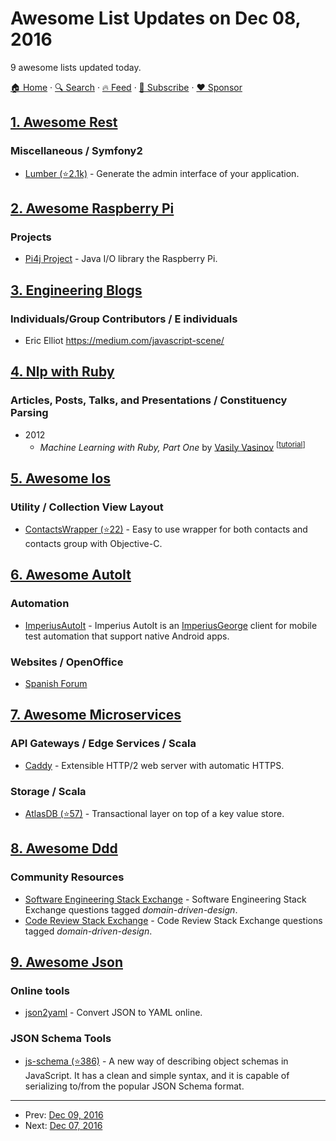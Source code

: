 # Awesome List Updates on Dec 08, 2016

9 awesome lists updated today.

[🏠 Home](/README.md) · [🔍 Search](https://www.trackawesomelist.com/search/) · [🔥 Feed](https://www.trackawesomelist.com/rss.xml) · [📮 Subscribe](https://trackawesomelist.us17.list-manage.com/subscribe?u=d2f0117aa829c83a63ec63c2f&id=36a103854c) · [❤️  Sponsor](https://github.com/sponsors/theowenyoung)



## [1. Awesome Rest](/content/marmelab/awesome-rest/README.md)

### Miscellaneous / Symfony2

*   [Lumber (⭐2.1k)](https://github.com/ForestAdmin/lumber) - Generate the admin interface of your application.

## [2. Awesome Raspberry Pi](/content/thibmaek/awesome-raspberry-pi/README.md)

### Projects

*   [Pi4j Project](http://pi4j.com) - Java I/O library the Raspberry Pi.

## [3. Engineering Blogs](/content/kilimchoi/engineering-blogs/README.md)

### Individuals/Group Contributors / E individuals

*   Eric Elliot <https://medium.com/javascript-scene/>

## [4. Nlp with Ruby](/content/arbox/nlp-with-ruby/README.md)

### Articles, Posts, Talks, and Presentations / Constituency Parsing

*   2012
    *   *Machine Learning with Ruby, Part One* by [Vasily Vasinov](https://twitter.com/vasinov) <sup>\[[tutorial](http://www.vasinov.com/blog/machine-learning-with-ruby-part-one/)]</sup>

## [5. Awesome Ios](/content/vsouza/awesome-ios/README.md)

### Utility / Collection View Layout

*   [ContactsWrapper (⭐22)](https://github.com/abdullahselek/ContactsWrapper) - Easy to use wrapper for both contacts and contacts group with Objective-C.

## [6. Awesome AutoIt](/content/J2TEAM/awesome-AutoIt/README.md)

### Automation

*   [ImperiusAutoIt](https://ohtejera.github.io/ImperiusAutoIt/) - Imperius AutoIt is an [ImperiusGeorge](https://github.com/lookout/ImperiusGeorge) client for mobile test automation that support native Android apps.

### Websites / OpenOffice

*   [Spanish Forum](http://www.emesn.com/autoitforum/)

## [7. Awesome Microservices](/content/mfornos/awesome-microservices/README.md)

### API Gateways / Edge Services / Scala

*   [Caddy](https://caddyserver.com/) - Extensible HTTP/2 web server with automatic HTTPS.

### Storage / Scala

*   [AtlasDB (⭐57)](https://github.com/palantir/atlasdb) - Transactional layer on top of a key value store.

## [8. Awesome Ddd](/content/heynickc/awesome-ddd/README.md)

### Community Resources

*   [Software Engineering Stack Exchange](http://softwareengineering.stackexchange.com/questions/tagged/domain-driven-design) - Software Engineering Stack Exchange questions tagged *domain-driven-design*.
*   [Code Review Stack Exchange](http://codereview.stackexchange.com/questions/tagged/ddd) - Code Review Stack Exchange questions tagged *domain-driven-design*.

## [9. Awesome Json](/content/burningtree/awesome-json/README.md)

### Online tools

*   [json2yaml](https://www.json2yaml.com/) - Convert JSON to YAML online.

### JSON Schema Tools

*   [js-schema (⭐386)](https://github.com/molnarg/js-schema) - A new way of describing object schemas in JavaScript. It has a clean and simple syntax, and it is capable of serializing to/from the popular JSON Schema format.

---

- Prev: [Dec 09, 2016](/content/2016/12/09/README.md)
- Next: [Dec 07, 2016](/content/2016/12/07/README.md)